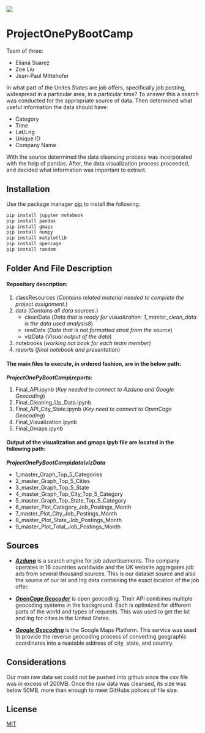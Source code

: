 
![](https://myrealdomain.com/images/job-application-clip-art-5.png)

# ProjectOnePyBootCamp

Team of three:
* Eliana Suarez 
* Zoe Liu
* Jean-Paul Mittehofer

In what part of the Unites States are job offers, specifically job posting, widespread in a particular area, in a particular time? 
To answer this a search was conducted for the appropriate source of data. Then determined what useful information the data should have:
* Category
* Time
* Lat/Lng
* Unique ID
* Company Name

With the source determined the data cleansing process was incorporated with the help of pandas. After, the data visualization process proceeded, and decided what information was important to extract.



## Installation

Use the package manager [pip](https://pip.pypa.io/en/stable/) to install the following:

```bash
pip install jupyter notebook
pip install pandas
pip install gmaps
pip install numpy
pip install matplotlib
pip install opencage
pip install random
```

## Folder And File Description

#### Repository description:
1. classResources   (*Contains related material needed to complete the project assignment.*)
2. data             (*Contains all data sources.*)
    * cleanData     (*Data that is ready for visualization. 1_master_clean_data is the data used analysis8*)
    * rawData       (*Data that is not formatted strait from the source*)
    * vizData       (*Visual output of the data*)
3. notebooks        (*working not book for each team member*)
4. reports          (*final notebook and presentation*)


#### The main files to execute, in ordered fashion, are in the below path:
***ProjectOnePyBootCamp\reports:***

1. Final_API.ipynb (*Key needed to connect to Azduna and Google Geocoding*)
2. Final_Cleaning_Up_Data.ipynb
3. Final_API_City_State.ipynb (*Key need to connect to OpenCage Geocoding*)
4. Final_Visualization.ipynb
5. Final_Gmaps.ipynb

#### Output of the visualization and gmaps ipyb file are located in the following path:
***ProjectOnePyBootCamp\data\vizData***

* 1_master_Graph_Top_5_Categories
* 2_master_Graph_Top_5_Cities
* 3_master_Graph_Top_5_State
* 4_master_Graph_Top_City_Top_5_Category
* 5_master_Graph_Top_State_Top_5_Category
* 6_master_Plot_Category_Job_Postings_Month
* 7_master_Plot_City_Job_Postings_Month
* 8_master_Plot_State_Job_Postings_Month
* 9_master_Plot_Total_Job_Postings_Month


## Sources
* [***Azduna***](https://developer.adzuna.com/)
 is a search engine for job advertisements. 
 The company operates in 16 countries worldwide and the UK website aggregates job ads from several thousand sources. This is our dataset source and also the source of our lat and lng data containing the exact location of the job offer.

* [***OpenCage Geocoder***](https://opencagedata.com/)
is open geocoding. Their API combines multiple geocoding systems in the background. 
Each is optimized for different parts of the world and types of requests. This was used to get the lat and lng for cities in the United States.

* [***Google Geocoding***](https://cloud.google.com/maps-platform/)
 is the Google Maps Platform. This service was used to provide the reverse geocoding process of converting geographic coordinates into a readable address of city, state, and country\.
## Considerations
Our main raw data set could not be pushed into github since the csv file was in excess of 200MB.
Once the raw data was cleansed, its size was below 50MB, more than enough to meet GitHubs polices of file size.
## License
[MIT](https://choosealicense.com/licenses/mit/)